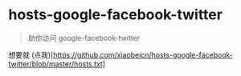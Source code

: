 # hosts-google-facebook-twitter

> 助你访问 google-facebook-twitter


想要就 (点我)[https://github.com/xiaobeicn/hosts-google-facebook-twitter/blob/master/hosts.txt] 
